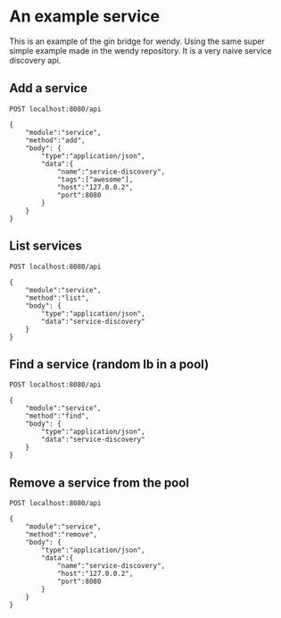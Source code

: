 # An example service

This is an example of the gin bridge for wendy. Using the same super simple example made in the wendy repository. It is a very naive service discovery api.

## Add a service

    POST localhost:8080/api

    {
        "module":"service",
        "method":"add",
        "body": {
            "type":"application/json",
            "data":{
                "name":"service-discovery",
                "tags":["awesome"],
                "host":"127.0.0.2",
                "port":8080
            }
        }
    }

## List services

    POST localhost:8080/api

    {
        "module":"service",
        "method":"list",
        "body": {
            "type":"application/json",
            "data":"service-discovery"
        }
    }

## Find a service (random lb in a pool)

    POST localhost:8080/api

    {
        "module":"service",
        "method":"find",
        "body": {
            "type":"application/json",
            "data":"service-discovery"
        }
    }

## Remove a service from the pool

    POST localhost:8080/api

    {
        "module":"service",
        "method":"remove",
        "body": {
            "type":"application/json",
            "data":{
                "name":"service-discovery",
                "host":"127.0.0.2",
                "port":8080
            }
        }
    }
